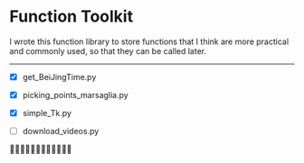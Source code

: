 # Function Toolkit


I wrote this function library to store functions that I think are more practical and commonly used, so that they can be called later.

---

- [x] get_BeiJingTime.py
- [x] picking_points_marsaglia.py
- [x] simple_Tk.py
- [ ] download_videos.py



:running::running::running::running::running::running::running::running::running::running::running::running:
